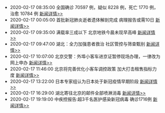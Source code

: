 
- 2020-02-17 08:35:00 全国确诊 70597 例，疑似 8228 例，死亡 1770 例，治愈 10784 例  [新闻详情>>](https://github.com/AlbertGithubHome/ChineseVictory/blob/master/PneumoniaMap/20200217083500.jpg)
- 2020-02-17 00:05:00 首批新冠肺炎逝者遗体解剖完成 病理报告或需10日  [新闻详情>>](http://news.sina.com.cn/c/2020-02-17/doc-iimxxstf1975247.shtml)
- 2020-02-17 09:35:00 满载率三成以下 北京地铁今晨未现早高峰  [新闻详情>>](http://news.sina.com.cn/c/2020-02-17/doc-iimxyqvz3468847.shtml)
- 2020-02-17 09:47:00 湖北：全力加强患者救治 社区管控与筛查甄别  [新闻详情>>](http://news.sina.com.cn/c/2020-02-17/doc-iimxxstf2033305.shtml)
- 2020-02-17 10:07:00 北京交警：外埠小客车进京证暂停现场办理，一律改为网上申办  [新闻详情>>](https://tech.sina.com.cn/digi/2020-02-17/doc-iimxxstf2043461.shtml)
- 2020-02-17 11:46:00 北京将完善优化小客车调控政策 加大打击租售指标力度  [新闻详情>>](http://finance.sina.com.cn/china/dfjj/2020-02-17/doc-iimxxstf2067478.shtml)
- 2020-02-17 13:22:00 日本专家组认为日本处于新冠疫情早期阶段  [新闻详情>>](http://www.sohu.com/a/373662198_267106?_trans_=000014_bdss_dkwhfy)
- 2020-02-17 16:29:00 湖北寄往北京的邮件全部喷淋消毒  [新闻详情>>](http://news.sina.com.cn/o/2020-02-17/doc-iimxxstf2145308.shtml)
- 2020-02-17 19:19:00 中疾控报告:超3千名医护感染新冠病毒 确诊1716例  [新闻详情>>](https://news.sina.cn/gn/2020-02-17/detail-iimxyqvz3633744.d.html)